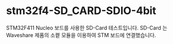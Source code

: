 # stm32f4-SD_CARD-SDIO-4bit
STM32F411 Nucleo 보드를 사용한 SD-Card 테스트입니다.
SD-Card 는 Waveshare 제품의 소켙 모듈을 이용하여 STM 보드에 연결했습니다.
